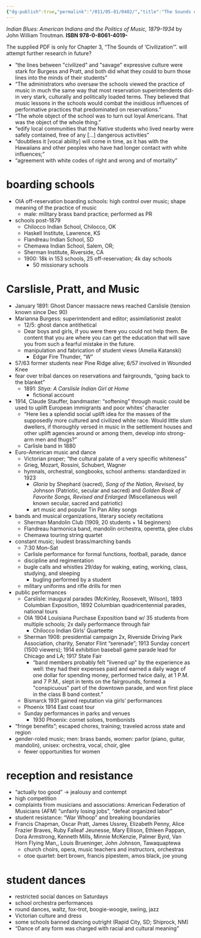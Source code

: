 ```yaml
---
{"dg-publish":true,"permalink":"/011/05-01/0402/","title":"The Sounds of \"Civilization\"","tags":["ETHNS350"],"noteIcon":"1","created":"2024-09-26T13:45:04.156-07:00","updated":"2024-09-26T15:29:28.935-07:00"}
---
```


*Indian Blues: American Indians and the Politics of Music, 1879–1934* by John William Troutman. **ISBN 978-0-8061-4019-**

The supplied PDF is only for Chapter 3, “The Sounds of ‘Civilization’”. will attempt further research in future?

- “the lines between "civilized" and "savage" expressive culture were stark for Burgess and Pratt, and both did what they could to burn those lines into the minds of their students”
- “The administrators who oversaw the schools viewed the practice of music in much the same way that most reservation superintendents did-in very stark, culturally and politically loaded terms. They believed that music lessons in the schools would combat the insidious influences of performative practices that predominated on reservations.”
- “The whole object of the school was to turn out loyal Americans. That was the object of the whole thing.”
- “edify local communities that the Native students who lived nearby were safely contained, free of any \[…] dangerous activities”
- “doubtless it \[vocal ability] will come in time, as it has with the Hawaiians and other peoples who have had longer contact with white influences;”
- “agreement with white codes of right and wrong and of mortality”
# boarding schools
- OIA off-reservation boarding schools: high control over music; shape meaning of the practice of music
	- male: military brass band practice; performed as PR
- schools post-1879
	- Chilocco Indian School, Chilocco, OK
	- Haskell Institute, Lawrence, KS
	- Flandreau Indian School, SD
	- Chemawa Indian School, Salem, OR;
	- Sherman Institute, Riverside, CA
	- 1900: 18k in 153 schools, 25 off-reservation; 4k day schools
		- 50 missionary schools
# Carslisle, Pratt, and Music
- January 1891: Ghost Dancer massacre news reached Carslisle (tension known since Dec 90)
- Marianna Burgess: superintendent and editor; assimilationist zealot
	- 12/5: ghost dance antithetical
	- Dear boys and girls, if you were there you could not help them. Be content that you are where you can get the education that will save you from such a fearful mistake in the future.
	- manipulation and fabrication of student views (Amelia Katanski)
		- Edgar Fire Thunder, “W”
- 57/63 former students near Pine Ridge alive; 6/57 involved in Wounded Knee
- fear over tribal dances on reservations and fairgrounds, “going back to the blanket”
	- 1891: *Stiya: A Carslisle Indian Girl at Home*
		- fictional account
- 1914, Claude Stauffer, bandmaster: “softening” through music could be used to uplift European immigrants and poor whites’ character
	- “Here lies a splendid social uplift idea for the masses of the supposedly more cultured and civilized white race. Would little slum dwellers, if thoroughly versed in music in the settlement houses and other uplift agencies around or among them, develop into strong-arm men and thugs?”
	- Carlisle band in 1880
- Euro-American music and dance
	- Victorian proper; “the cultural palate of a very specific whiteness”
	- Grieg, Mozart, Rossini, Schubert, Wagner
	- hymnals, orchestral, songbooks, school anthems: standardized in 1923
		- *Gloria* by Shephard (sacred), *Song of the Nation, Revised*, by Johnson (Patriotic, secular and sacred) and *Golden Book of Favorite Songs, Revised and Enlarged* (Miscellaneous well known secular, sacred and patriotic)
		- art music and popular Tin Pan Alley songs
- bands and musical organizations, literary society recitations
	- Sherman Mandolin Club (1909, 20 students + 14 beginners)
	- Flandreau harmonica band, mandolin orchestra, operetta, glee clubs
	- Chemawa touring string quartet
- constant music; loudest brass/marching bands
	- 7:30 Mon–Sat
	- Carlisle performance for formal functions, football, parade, dance
	- discipline and regimentation
	- bugle calls and whistles 29/day for waking, eating, working, class, studying, and sleeping
		- bugling performed by a student
	- military uniforms and rifle drills for men
- public performances
	- Carslisle: inaugural parades (McKinley, Roosevelt, Wilson), 1893 Columbian Exposition, 1892 Columbian quadricentennial parades, national tours
	- OIA 1904 Louisiana Purchase Exposition band w/ 35 students from multiple schools; 2x daily performance through fair
		- Chilocco Indian Girls’ Quarteette
	- Sherman 1908: presidential campaign 2x, Riverside Driving Park Association, charity, Senator Flint “serenade”; 1913 Sunday concert (1500 viewers); 1914 exhibition baseball game parade lead for Chicago and LA; 1917 State Fair
		- “band members probably felt "livened up" by the experience as well: they had their expenses paid and earned a daily wage of one dollar for spending money, performed twice daily, at 1 P.M. and 7 P.M., slept in tents on the fairgrounds, formed a "conspicuous" part of the downtown parade, and won first place in the class B band contest.”
	- Bismarck 1931 gained reputation via girls’ performances
	- Phoenix 1914 East coast tour
	- Sunday performances in parks and venues
		- 1930 Phoenix: cornet soloes, trombonists
- “fringe benefits”; escaped chores, training; traveled across state and region
- gender-roled music; men: brass bands, women: parlor (piano, guitar, mandolin), unisex: orchestra, vocal, choir, glee
	- fewer opportunities for women
# reception and resistance
- “actually too good” → jealousy and contempt
- high competition
- complaints from musicians and associations: American Federation of Musicians (AFM) “unfairly losing jobs”, “defeat organized labor”
- student resistance: “War Whoop” and breaking boundaries
- Francis Chapman, Oscar Pratt, James Ussrey, Elizabeth Penny, Alice Frazier Braves, Ruby Falleaf Jeunesse, Mary Ellison, Ethleen Pappan, Dora Armstrong, Kenneth Mills, Minnie McKenzie, Palmer Byrd, Van Horn Flying Man,, Louis Brueninger, John Johnson, Tawaquaptewa
	- church choirs, opera, music teachers and instructors, orchestras
	- otoe quartet: bert brown, francis pipestem, amos black, joe young
# student dances
- restricted social dances on Saturdays
- school orchestra performances
- round dances, waltz, fox-trot, boogie-woogie, swiing, jazz
- Victorian culture and dress
- some schools banned dancing outright (Rapid City, SD; Shiprock, NM)
- “Dance of any form was charged with racial and cultural meaning”